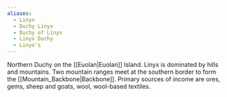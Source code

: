 ```yaml
---
aliases:
  - Linyx
  - Duchy Linyx
  - Duchy of Linyx
  - Linyx Duchy
  - Linyx's
---
```

Northern Duchy on the [[Euolan|Euolan]] Island. Linyx is dominated by hills and mountains. Two mountain ranges meet at the southern border to form the [[Mountain_Backbone|Backbone]]. Primary sources of income are ores, gems, sheep and goats, wool, wool-based textiles.